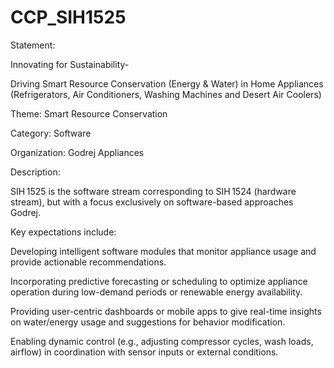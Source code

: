 # CCP_SIH1525

Statement: 

Innovating for Sustainability-

Driving Smart Resource Conservation (Energy & Water) in Home Appliances (Refrigerators, Air Conditioners, Washing Machines and Desert Air Coolers)

Theme: Smart Resource Conservation

Category: Software

Organization: Godrej Appliances

Description:

SIH 1525 is the software stream corresponding to SIH 1524 (hardware stream), but with a focus exclusively on software-based approaches Godrej. 

Key expectations include:

Developing intelligent software modules that monitor appliance usage and provide actionable recommendations.

Incorporating predictive forecasting or scheduling to optimize appliance operation during low-demand periods or renewable energy availability.

Providing user-centric dashboards or mobile apps to give real-time insights on water/energy usage and suggestions for behavior modification.

Enabling dynamic control (e.g., adjusting compressor cycles, wash loads, airflow) in coordination with sensor inputs or external conditions.

